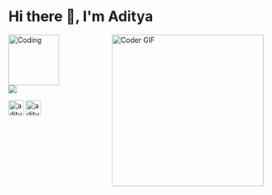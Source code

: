 <h1>Hi there 👋,  I'm Aditya</h1>
<img align="right"src="https://media.giphy.com/media/SWoSkN6DxTszqIKEqv/giphy.gif" alt="Coder GIF" width="300">
<img align="center" alt="Coding" width="100" src="https://media.giphy.com/media/CEHtFH3rJ6xdhBUKIT/giphy.gif">
</br>

<a href="https://github.com/Adi-11">
<img align="center" src="https://github-readme-stats.vercel.app/api?username=Adi-11&show_icons=true&include_all_commits=true&theme=dark&count_private=true">
</a>
<p><p>

<p align="left">
<a href="mailto:adityaagupta31@gmail.com" target="blank"><img  src="https://my-badge-generator.herokuapp.com/badge/Gmail-Aditya-ea4335?style=for-the-badge&logo=gmail" alt="adityaagupta31@gmail.com" height="30"/></a>
<a href="https://www.linkedin.com/in/aditya-b217b1169" target="blank"><img  src="https://my-badge-generator.herokuapp.com/badge/LinkedIn-aditya--b217b1169-0A66C2?style=for-the-badge&logo=linkedin" alt="aditya-b217b1169" height="30"/></a>
</p>
